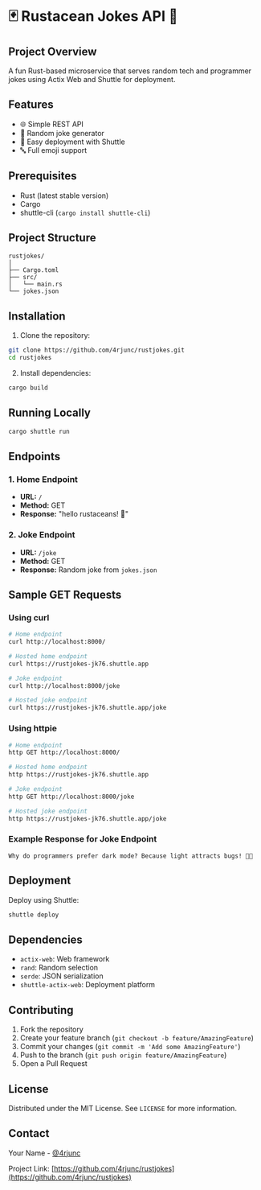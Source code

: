 # 🃏 Rustacean Jokes API 🦀

## Project Overview

A fun Rust-based microservice that serves random tech and programmer jokes using Actix Web and Shuttle for deployment.

## Features

- 🌐 Simple REST API
- 🎲 Random joke generator
- 🚀 Easy deployment with Shuttle
- 🔤 Full emoji support

## Prerequisites

- Rust (latest stable version)
- Cargo
- shuttle-cli (`cargo install shuttle-cli`)

## Project Structure

```
rustjokes/
│
├── Cargo.toml
├── src/
│   └── main.rs
└── jokes.json
```

## Installation

1. Clone the repository:

```bash
git clone https://github.com/4rjunc/rustjokes.git
cd rustjokes
```

2. Install dependencies:

```bash
cargo build
```

## Running Locally

```bash
cargo shuttle run
```

## Endpoints

### 1. Home Endpoint

- **URL:** `/`
- **Method:** GET
- **Response:** "hello rustaceans! 🦀"

### 2. Joke Endpoint

- **URL:** `/joke`
- **Method:** GET
- **Response:** Random joke from `jokes.json`

## Sample GET Requests

### Using curl

```bash
# Home endpoint
curl http://localhost:8000/

# Hosted home endpoint
curl https://rustjokes-jk76.shuttle.app

# Joke endpoint
curl http://localhost:8000/joke

# Hosted joke endpoint
curl https://rustjokes-jk76.shuttle.app/joke

```

### Using httpie

```bash
# Home endpoint
http GET http://localhost:8000/

# Hosted home endpoint
http https://rustjokes-jk76.shuttle.app

# Joke endpoint
http GET http://localhost:8000/joke

# Hosted joke endpoint
http https://rustjokes-jk76.shuttle.app/joke
```

### Example Response for Joke Endpoint

```
Why do programmers prefer dark mode? Because light attracts bugs! 🐞🌚
```

## Deployment

Deploy using Shuttle:

```bash
shuttle deploy
```

## Dependencies

- `actix-web`: Web framework
- `rand`: Random selection
- `serde`: JSON serialization
- `shuttle-actix-web`: Deployment platform

## Contributing

1. Fork the repository
2. Create your feature branch (`git checkout -b feature/AmazingFeature`)
3. Commit your changes (`git commit -m 'Add some AmazingFeature'`)
4. Push to the branch (`git push origin feature/AmazingFeature`)
5. Open a Pull Request

## License

Distributed under the MIT License. See `LICENSE` for more information.

## Contact

Your Name - [@4rjunc](https://x.com/4rjunc)

Project Link: [https://github.com/4rjunc/rustjokes](https://github.com/4rjunc/rustjokes)
